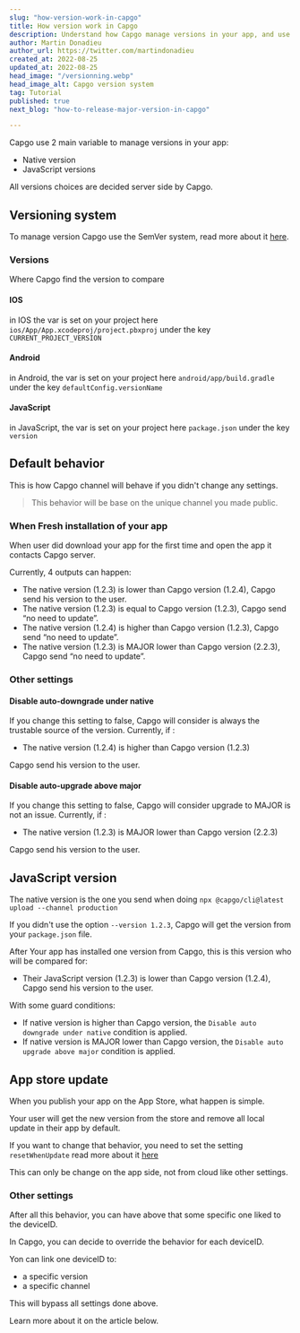 ```yaml
---
slug: "how-version-work-in-capgo"
title: How version work in Capgo
description: Understand how Capgo manage versions in your app, and use it at best.
author: Martin Donadieu
author_url: https://twitter.com/martindonadieu
created_at: 2022-08-25
updated_at: 2022-08-25
head_image: "/versionning.webp"
head_image_alt: Capgo version system
tag: Tutorial
published: true
next_blog: "how-to-release-major-version-in-capgo"

---
```


Capgo use 2 main variable to manage versions in your app:
  - Native version
  - JavaScript versions

All versions choices are decided server side by Capgo.

## Versioning system

To manage version Capgo use the SemVer system, read more about it [here](https://semver.org/).
### Versions

Where Capgo find the version to compare

#### IOS

  in IOS the var is set on your project here `ios/App/App.xcodeproj/project.pbxproj` under the key `CURRENT_PROJECT_VERSION`

#### Android

  in Android, the var is set on your project here `android/app/build.gradle` under the key `defaultConfig.versionName`

#### JavaScript

  in JavaScript, the var is set on your project here `package.json` under the key `version`

## Default behavior

This is how Capgo channel will behave if you didn't change any settings.

> This behavior will be base on the unique channel you made public.

### When Fresh installation of your app
When user did download your app for the first time and open the app it contacts Capgo server.

Currently, 4 outputs can happen:
  - The native version (1.2.3) is lower than Capgo version (1.2.4), Capgo send his version to the user.
  - The native version (1.2.3) is equal to Capgo version (1.2.3), Capgo send “no need to update”.
  - The native version (1.2.4) is higher than Capgo version (1.2.3), Capgo send “no need to update”.
  - The native version (1.2.3) is MAJOR lower than Capgo version (2.2.3), Capgo send “no need to update”.

### Other settings

#### Disable auto-downgrade under native

If you change this setting to false, Capgo will consider is always the trustable source of the version.
Currently, if :
- The native version (1.2.4) is higher than Capgo version (1.2.3)

Capgo send his version to the user.

#### Disable auto-upgrade above major

If you change this setting to false, Capgo will consider upgrade to MAJOR is not an issue.
Currently, if :
- The native version (1.2.3) is MAJOR lower than Capgo version (2.2.3)

Capgo send his version to the user.

## JavaScript version

The native version is the one you send when doing `npx @capgo/cli@latest upload --channel production`

If you didn't use the option `--version 1.2.3`, Capgo will get the version from your `package.json` file.

After Your app has installed one version from Capgo, this is this version who will be compared for:
  - Their JavaScript version (1.2.3) is lower than Capgo version (1.2.4), Capgo send his version to the user.

With some guard conditions:
  - If native version is higher than Capgo version, the `Disable auto downgrade under native` condition is applied.
  - If native version is MAJOR lower than Capgo version, the `Disable auto upgrade above major` condition is applied.

## App store update

When you publish your app on the App Store, what happen is simple.

Your user will get the new version from the store and remove all local update in their app by default.

If you want to change that behavior, you need to set the setting `resetWhenUpdate` read more about it [here](https://docs.capgo.app/plugin/auto-update/cloud#advanced-settings)

This can only be change on the app side, not from cloud like other settings.

### Other settings

After all this behavior, you can have above that some specific one liked to the deviceID.

In Capgo, you can decide to override the behavior for each deviceID.

Yon can link one deviceID to:
  - a specific version
  - a specific channel

This will bypass all settings done above.

Learn more about it on the article below.

